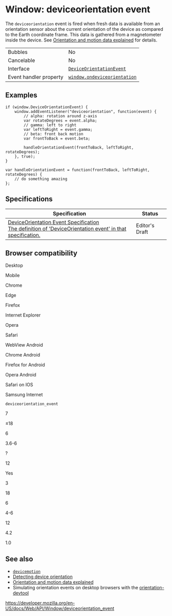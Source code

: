 Window: deviceorientation event
===============================

The `deviceorientation` event is fired when fresh data is available from an orientation sensor about the current orientation of the device as compared to the Earth coordinate frame. This data is gathered from a magnetometer inside the device. See [Orientation and motion data explained](https://developer.mozilla.org/en-US/docs/Web/Events/Orientation_and_motion_data_explained) for details.

<table><tbody><tr class="odd"><td>Bubbles</td><td>No</td></tr><tr class="even"><td>Cancelable</td><td>No</td></tr><tr class="odd"><td>Interface</td><td><a href="../deviceorientationevent"><code>DeviceOrientationEvent</code></a></td></tr><tr class="even"><td>Event handler property</td><td><a href="ondeviceorientation"><code>window.ondeviceorientation</code></a></td></tr></tbody></table>

Examples
--------

    if (window.DeviceOrientationEvent) {
        window.addEventListener("deviceorientation", function(event) {
            // alpha: rotation around z-axis
            var rotateDegrees = event.alpha;
            // gamma: left to right
            var leftToRight = event.gamma;
            // beta: front back motion
            var frontToBack = event.beta;

            handleOrientationEvent(frontToBack, leftToRight, rotateDegrees);
        }, true);
    }

    var handleOrientationEvent = function(frontToBack, leftToRight, rotateDegrees) {
        // do something amazing
    };

Specifications
--------------

<table><thead><tr class="header"><th>Specification</th><th>Status</th></tr></thead><tbody><tr class="odd"><td><a href="https://w3c.github.io/deviceorientation/#deviceorientation">DeviceOrientation Event Specification<br />
<span class="small">The definition of 'DeviceOrientation event' in that specification.</span></a></td><td><span class="spec-ed">Editor's Draft</span></td></tr></tbody></table>

Browser compatibility
---------------------

Desktop

Mobile

Chrome

Edge

Firefox

Internet Explorer

Opera

Safari

WebView Android

Chrome Android

Firefox for Android

Opera Android

Safari on IOS

Samsung Internet

`deviceorientation_event`

7

≤18

6

3.6-6

?

12

Yes

3

18

6

4-6

12

4.2

1.0

See also
--------

-   [`devicemotion`](devicemotion_event)
-   [Detecting device orientation](https://developer.mozilla.org/en-US/docs/Web/Events/Detecting_device_orientation)
-   [Orientation and motion data explained](https://developer.mozilla.org/en-US/docs/Web/Events/Orientation_and_motion_data_explained)
-   Simulating orientation events on desktop browsers with the [orientation-devtool](https://louisremi.github.com/orientation-devtool/)

<a href="https://developer.mozilla.org/en-US/docs/Web/API/Window/deviceorientation_event" class="_attribution-link">https://developer.mozilla.org/en-US/docs/Web/API/Window/deviceorientation_event</a>
